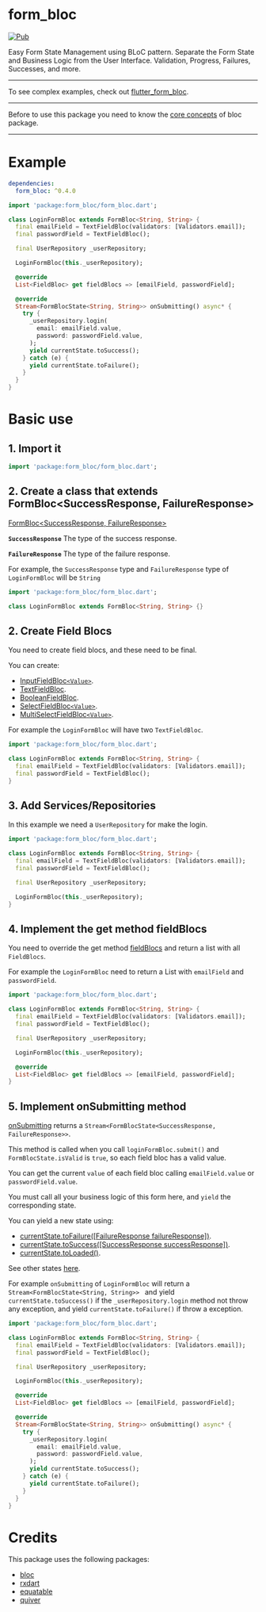 # form_bloc
[![Pub](https://img.shields.io/pub/v/form_bloc.svg)](https://pub.dev/packages/form_bloc)

Easy Form State Management using BLoC pattern. Separate the Form State and Business Logic from the User Interface. Validation, Progress, Failures, Successes, and more.

---

To see complex examples, check out [flutter_form_bloc](https://github.com/GiancarloCode/form_bloc/tree/master/packages/flutter_form_bloc/).

___
Before to use this package you need to know the [core concepts](https://felangel.github.io/bloc/#/coreconcepts) of bloc package.

---

# Example

```yaml
dependencies:
  form_bloc: ^0.4.0
```

```dart
import 'package:form_bloc/form_bloc.dart';

class LoginFormBloc extends FormBloc<String, String> {
  final emailField = TextFieldBloc(validators: [Validators.email]);
  final passwordField = TextFieldBloc();

  final UserRepository _userRepository;

  LoginFormBloc(this._userRepository);

  @override
  List<FieldBloc> get fieldBlocs => [emailField, passwordField];

  @override
  Stream<FormBlocState<String, String>> onSubmitting() async* {
    try {
      _userRepository.login(
        email: emailField.value,
        password: passwordField.value,
      );
      yield currentState.toSuccess();
    } catch (e) {
      yield currentState.toFailure();
    }
  }
}

```

# Basic use

## 1. Import it
```dart
import 'package:form_bloc/form_bloc.dart';
```

## 2. Create a class that extends FormBloc<SuccessResponse, FailureResponse>

[FormBloc<SuccessResponse, FailureResponse>](https://pub.dev/documentation/form_bloc/latest/form_bloc/FormBloc-class.html)

**`SuccessResponse`** The type of the success response.

**`FailureResponse`** The type of the failure response.

For example, the `SuccessResponse` type and `FailureResponse` type of `LoginFormBloc` will be `String`

```dart
import 'package:form_bloc/form_bloc.dart';

class LoginFormBloc extends FormBloc<String, String> {}

```

## 2. Create Field Blocs
You need to create field blocs, and these need to be final.

You can create:

* [InputFieldBloc`<Value>`](https://pub.dev/documentation/form_bloc/latest/form_bloc/InputFieldBloc-class.html).
* [TextFieldBloc](https://pub.dev/documentation/form_bloc/latest/form_bloc/TextFieldBloc-class.html).
* [BooleanFieldBloc](https://pub.dev/documentation/form_bloc/latest/form_bloc/BooleanFieldBloc-class.html).
* [SelectFieldBloc`<Value>`](https://pub.dev/documentation/form_bloc/latest/form_bloc/SelectFieldBloc-class.html).
* [MultiSelectFieldBloc`<Value>`](https://pub.dev/documentation/form_bloc/latest/form_bloc/MultiSelectFieldBloc-class.html).

For example the `LoginFormBloc` will have two `TextFieldBloc`.

```dart
import 'package:form_bloc/form_bloc.dart';

class LoginFormBloc extends FormBloc<String, String> {
  final emailField = TextFieldBloc(validators: [Validators.email]);
  final passwordField = TextFieldBloc();
}

```


## 3. Add Services/Repositories
In this example we need a `UserRepository` for make the login.

```dart
import 'package:form_bloc/form_bloc.dart';

class LoginFormBloc extends FormBloc<String, String> {
  final emailField = TextFieldBloc(validators: [Validators.email]);
  final passwordField = TextFieldBloc();

  final UserRepository _userRepository;

  LoginFormBloc(this._userRepository);
}

```

## 4. Implement the get method fieldBlocs
You need to override the get method [fieldBlocs](https://pub.dev/documentation/form_bloc/latest/form_bloc/FormBloc/fieldBlocs.html) and return a list with all `FieldBlocs`.


For example the `LoginFormBloc` need to return a List with `emailField` and `passwordField`.


```dart
import 'package:form_bloc/form_bloc.dart';

class LoginFormBloc extends FormBloc<String, String> {
  final emailField = TextFieldBloc(validators: [Validators.email]);
  final passwordField = TextFieldBloc();

  final UserRepository _userRepository;

  LoginFormBloc(this._userRepository);

  @override
  List<FieldBloc> get fieldBlocs => [emailField, passwordField];
}

```

## 5. Implement onSubmitting method

[onSubmitting](https://pub.dev/documentation/form_bloc/latest/form_bloc/FormBloc/onSubmitting.html) returns a `Stream<FormBlocState<SuccessResponse, FailureResponse>>`.

This method is called when you call `loginFormBloc.submit()` and `FormBlocState.isValid` is `true`, so each field bloc has a valid value.

You can get the current `value` of each field bloc calling `emailField.value` or `passwordField.value`.

You must call all your business logic of this form here, and `yield` the corresponding state.

You can yield a new state using:  


* [currentState.toFailure([FailureResponse failureResponse])](https://pub.dev/documentation/form_bloc/latest/form_bloc/FormBlocState/toFailure.html).
* [currentState.toSuccess([SuccessResponse successResponse])](https://pub.dev/documentation/form_bloc/latest/form_bloc/FormBlocState/toSuccess.html).
* [currentState.toLoaded()](https://pub.dev/documentation/form_bloc/latest/form_bloc/FormBlocState/toLoaded.html).

See other states [here](https://pub.dev/documentation/form_bloc/latest/form_bloc/FormBlocState-class.html#instance-methods).

For example `onSubmitting` of `LoginFormBloc` will return a `Stream<FormBlocState<String, String>> ` and yield `currentState.toSuccess()` if the `_userRepository.login` method not throw any exception, and yield `currentState.toFailure()` if throw a exception.

```dart
import 'package:form_bloc/form_bloc.dart';

class LoginFormBloc extends FormBloc<String, String> {
  final emailField = TextFieldBloc(validators: [Validators.email]);
  final passwordField = TextFieldBloc();

  final UserRepository _userRepository;

  LoginFormBloc(this._userRepository);

  @override
  List<FieldBloc> get fieldBlocs => [emailField, passwordField];

  @override
  Stream<FormBlocState<String, String>> onSubmitting() async* {
    try {
      _userRepository.login(
        email: emailField.value,
        password: passwordField.value,
      );
      yield currentState.toSuccess();
    } catch (e) {
      yield currentState.toFailure();
    }
  }
}
```

# Credits
This package uses the following packages:

* [bloc](https://pub.dev/packages/bloc)
* [rxdart](https://pub.dev/packages/rxdart)
* [equatable](https://pub.dev/packages/equatable)
* [quiver](https://pub.dev/packages/quiver)
